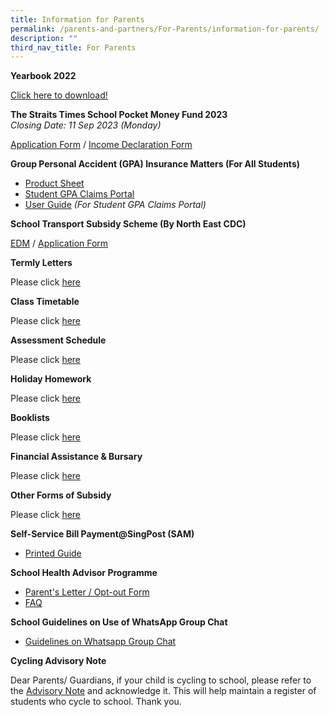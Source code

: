 ```yaml
---
title: Information for Parents
permalink: /parents-and-partners/For-Parents/information-for-parents/
description: ""
third_nav_title: For Parents
---
```

**Yearbook 2022**

[Click here to download!](https://drive.google.com/file/d/1S1Tnfj6Xc_Kru5SdVkbIzSIbSyGBumtn/view?usp=sharing)

**The Straits Times School Pocket Money Fund 2023**
<br>_Closing Date: 11 Sep 2023 (Monday)_

[Application Form](/files/stspmf-application-form.pdf) / [Income Declaration Form](/files/income-declaration-form.pdf)

**Group Personal Accident (GPA) Insurance Matters (For All Students)**

* [Product Sheet](/files/Product-Fact-Sheet-Year-2023.pdf)
* [Student GPA Claims Portal](https://studentgpa.incomegroupins.com.sg/#/dashboard)
* [User Guide](/files/Student-GPA-User-Guide-Parent.pdf) _(For Student GPA Claims Portal)_

**School Transport Subsidy Scheme (By North East CDC)**

[EDM](/files/School-Transport-Subsidy-Scheme-EDM.pdf) / [Application Form](https://go.gov.sg/neasrf)

**Termly Letters**

Please click [here](/parents-partners/parent-support/parent-engagement/notification-to-parents/termly-letters/)

**Class Timetable**

Please click [here](/student-admin-services/students/class-timetable/)

**Assessment Schedule**

Please click [here](/student-admin-services/students/assessment-schedule/)

**Holiday Homework**

Please click [here](/student-admin-services/students/holiday-homework/)

**Booklists**

Please click [here](/student-admin-services/students/booklists/)

**Financial Assistance &amp; Bursary**

Please click [here](/student-admin-services/administration/financial-assistance-bursary/)

**Other Forms of Subsidy**

Please click [here](/student-admin-services/administration/other-forms-of-subsidy/)

**Self-Service Bill Payment@SingPost (SAM)**

* [Printed Guide](/files/Printed-Guide-final.pdf)

**School Health Advisor Programme**

* [Parent's Letter / Opt-out Form](/files/SHA-Parents-Letter_Opt-Out-Form-2019.pdf)
* [FAQ](/files/SHA-FAQ.pdf)

**School Guidelines on Use of WhatsApp Group Chat**

* [Guidelines on Whatsapp Group Chat](/files/Guidelines-on-WhatsApp-group-chats.pdf)

**Cycling Advisory Note**

Dear Parents/ Guardians, if your child is cycling to school, please refer to the&nbsp;[Advisory Note](https://form.gov.sg/61c2b2fb1dd3cd0013b089e1)&nbsp;and acknowledge it. This will help maintain a register of students who cycle to school. Thank you.